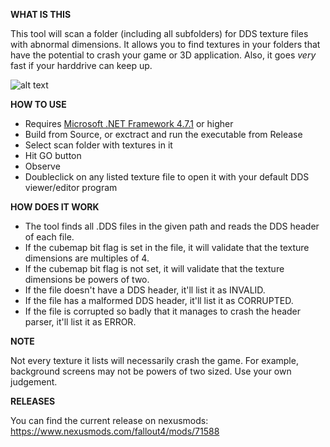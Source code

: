 **WHAT IS THIS**

This tool will scan a folder (including all subfolders) for DDS texture files with abnormal dimensions. It allows you to find textures in your folders that have the potential to crash your game or 3D application. Also, it goes _very_  fast if your harddrive can keep up.

![alt text](https://i.imgur.com/2h60NPl.png)

**HOW TO USE**

- Requires [Microsoft .NET Framework 4.7.1](https://dotnet.microsoft.com/en-us/download/dotnet-framework/net471) or higher
- Build from Source, or exctract and run the executable from Release
- Select scan folder with textures in it
- Hit GO button
- Observe
- Doubleclick on any listed texture file to open it with your default DDS viewer/editor program


**HOW DOES IT WORK**

- The tool finds all .DDS files in the given path and reads the DDS header of each file.
- If the cubemap bit flag is set in the file, it will validate that the texture dimensions are multiples of 4.
- If the cubemap bit flag is not set, it will validate that the texture dimensions be powers of two.
- If the file doesn't have a DDS header, it'll list it as INVALID.
- If the file has a malformed DDS header, it'll list it as CORRUPTED.
- If the file is corrupted so badly that it manages to crash the header parser, it'll list it as ERROR.


**NOTE**

Not every texture it lists will necessarily crash the game. For example, background screens may not be powers of two sized. Use your own judgement.

**RELEASES**

You can find the current release on nexusmods: https://www.nexusmods.com/fallout4/mods/71588
